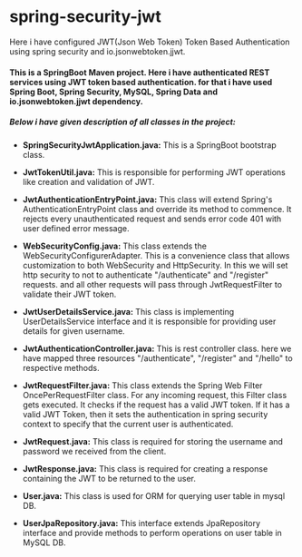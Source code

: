 # spring-security-jwt
Here i have configured JWT(Json Web Token) Token Based Authentication using spring security and io.jsonwebtoken.jjwt.

#### This is a SpringBoot Maven project. Here i have authenticated REST services using JWT token based authentication. for that i have used Spring Boot, Spring Security, MySQL, Spring Data and io.jsonwebtoken.jjwt dependency.

##### Below i have given description of all classes in the project:

- **SpringSecurityJwtApplication.java:** This is a SpringBoot bootstrap class.

- **JwtTokenUtil.java:** This is responsible for performing JWT operations like creation and validation of JWT.

- **JwtAuthenticationEntryPoint.java:** This class will extend Spring's AuthenticationEntryPoint class and override its method to commence. 
                                    It rejects every unauthenticated request and sends error code 401 with user defined error message.
                                    
- **WebSecurityConfig.java:** This class extends the WebSecurityConfigurerAdapter. 
                          This is a convenience class that allows customization to both WebSecurity and HttpSecurity.
                          In this we will set http security to not to authenticate "/authenticate" and "/register" requests.
                          and all other requests will pass through JwtRequestFilter to validate their JWT token.
                        
- **JwtUserDetailsService.java:** This class is implementing UserDetailsService interface and it is responsible for 
                              providing user details for given username.
                              
- **JwtAuthenticationController.java:** This is rest controller class. here we have mapped three resources "/authenticate", "/register" 
                                    and "/hello" to respective methods.
                                   
- **JwtRequestFilter.java:** This class extends the Spring Web Filter OncePerRequestFilter class. For any incoming request, this Filter class gets executed. It checks if the request has a valid JWT token. If it has a valid JWT Token, then it sets the authentication in spring security context to specify that the current user is authenticated.
                         
 - **JwtRequest.java:** This class is required for storing the username and password we received from the client.
 
 - **JwtResponse.java:** This class is required for creating a response containing the JWT to be returned to the user.
 
 - **User.java:** This class is used for ORM for querying user table in mysql DB.
 
 - **UserJpaRepository.java:** This interface extends JpaRepository interface and provide methods to perform operations on user table in MySQL DB.
